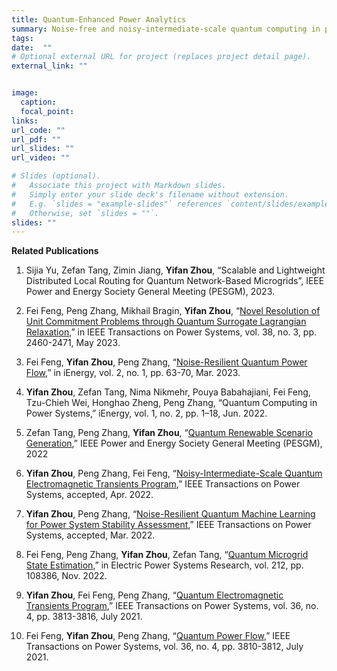 ```yaml
---
title: Quantum-Enhanced Power Analytics 
summary: Noise-free and noisy-intermediate-scale quantum computing in power system analysis.
tags:
date:  ""
# Optional external URL for project (replaces project detail page).
external_link: ""


image:
  caption:  
  focal_point:  
links:
url_code: ""
url_pdf: ""
url_slides: ""
url_video: ""

# Slides (optional).
#   Associate this project with Markdown slides.
#   Simply enter your slide deck's filename without extension.
#   E.g. `slides = "example-slides"` references `content/slides/example-slides.md`.
#   Otherwise, set `slides = ""`.
slides: ""
---
```


**Related Publications**


1. Sijia Yu, Zefan Tang, Zimin Jiang, **Yifan Zhou**, “Scalable and Lightweight
Distributed Local Routing for Quantum Network-Based Microgrids”, IEEE Power
and Energy Society General Meeting (PESGM), 2023.

9. Fei Feng, Peng Zhang, Mikhail Bragin, **Yifan Zhou**, “[Novel Resolution of Unit Commitment Problems through Quantum Surrogate Lagrangian Relaxation](https://ieeexplore.ieee.org/abstract/document/9793720),” in
IEEE Transactions on Power Systems, vol. 38, no. 3, pp. 2460-2471, May 2023.

8. Fei Feng, **Yifan Zhou**, Peng Zhang, “[Noise-Resilient Quantum Power Flow](https://ieeexplore.ieee.org/abstract/document/10144277),” in iEnergy, vol. 2, no. 1, pp. 63-70, Mar. 2023.

7. **Yifan Zhou**, Zefan Tang, Nima Nikmehr, Pouya Babahajiani, Fei Feng, Tzu-Chieh Wei, Honghao Zheng, Peng Zhang, “Quantum Computing in Power Systems,” iEnergy, vol. 1, no. 2, pp. 1–18, Jun. 2022.

6. Zefan Tang, Peng Zhang, **Yifan Zhou**, “[Quantum Renewable Scenario Generation](https://ieeexplore.ieee.org/abstract/document/9916926),” IEEE Power and Energy Society General Meeting (PESGM), 2022


5. **Yifan Zhou**, Peng Zhang, Fei Feng, “[Noisy-Intermediate-Scale Quantum Electromagnetic Transients Program](https://yifanzhou.info/publication/noisy-intermediate-scale-quantum-electromagnetic-transients-program/),” IEEE Transactions on Power Systems, accepted, Apr. 2022.


4. **Yifan Zhou**, Peng Zhang, “[Noise-Resilient Quantum Machine Learning for Power System Stability Assessment](https://yifanzhou.info/publication/quantum-machine-learning-for-power-system-stability-assessment/),” IEEE Transactions on Power Systems, accepted, Mar. 2022.

3. Fei Feng, Peng Zhang, **Yifan Zhou**, Zefan Tang, “[Quantum Microgrid State Estimation](https://www.sciencedirect.com/science/article/pii/S0378779622005235),” in Electric Power Systems Research, vol. 212, pp. 108386, Nov. 2022.

2. **Yifan Zhou**, Fei Feng, Peng Zhang, “[Quantum Electromagnetic Transients Program](https://yifanzhou.info/publication/quantum-electromagnetic-transients-program/),” IEEE Transactions on Power Systems, vol. 36, no. 4, pp. 3813-3816, July 2021.

1. Fei Feng, **Yifan Zhou**, Peng Zhang, “[Quantum Power Flow](https://ieeexplore.ieee.org/abstract/document/9423668),” IEEE Transactions on Power Systems, vol. 36, no. 4, pp. 3810-3812, July 2021.

